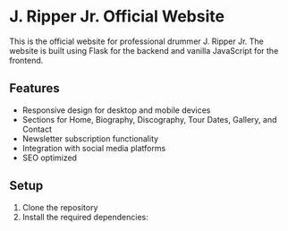# J. Ripper Jr. Official Website

This is the official website for professional drummer J. Ripper Jr. The website is built using Flask for the backend and vanilla JavaScript for the frontend.

## Features

- Responsive design for desktop and mobile devices
- Sections for Home, Biography, Discography, Tour Dates, Gallery, and Contact
- Newsletter subscription functionality
- Integration with social media platforms
- SEO optimized

## Setup

1. Clone the repository
2. Install the required dependencies:
   